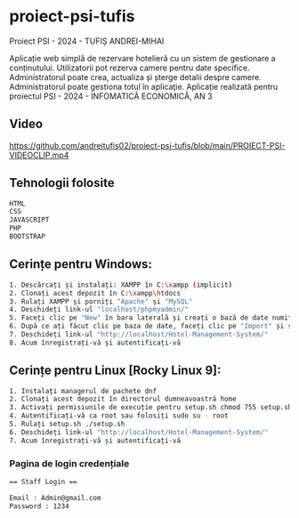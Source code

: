# proiect-psi-tufis
Proiect PSI - 2024 - TUFIȘ ANDREI-MIHAI

Aplicație web simplă de rezervare hotelieră cu un sistem de gestionare a conținutului. Utilizatorii pot rezerva camere pentru date specifice. Administratorul poate crea, actualiza și șterge detalii despre camere. Administratorul poate gestiona totul în aplicație. Aplicație realizată pentru proiectul PSI - 2024 - INFOMATICĂ ECONOMICĂ, AN 3

## Video
<!--<a href="https://youtu.be/1D5VmlHG4bQ">Apasă aici-..</a>-->
https://github.com/andreitufis02/proiect-psi-tufis/blob/main/PROIECT-PSI-VIDEOCLIP.mp4

## Tehnologii folosite

```sh
HTML
CSS
JAVASCRIPT
PHP
BOOTSTRAP 
```

## Cerințe pentru Windows:

```sh
1. Descărcați și instalați: XAMPP în C:\xampp (implicit)
2. Clonați acest depozit în C:\xampp\htdocs
3. Rulați XAMPP și porniți "Apache" și "MySQL"
4. Deschideți link-ul "localhost/phpmyadmin/"
5. Faceți clic pe "New" în bara laterală și creați o bază de date numită "proiect-psi"
6. După ce ați făcut clic pe baza de date, faceți clic pe "Import" și selectați fișierul "proiectpsi.sql"
7. Deschideți link-ul "http://localhost/Hotel-Management-System/"
8. Acum înregistrați-vă și autentificați-vă
```

## Cerințe pentru Linux [Rocky Linux 9]:

```sh
1. Instalați managerul de pachete dnf
2. Clonați acest depozit în directorul dumneavoastră home
3. Activați permisiunile de execuție pentru setup.sh chmod 755 setup.sh
4. Autentificați-vă ca root sau folosiți sudo su - root
5. Rulați setup.sh ./setup.sh
6. Deschideți link-ul "http://localhost/Hotel-Management-System/"
7. Acum înregistrați-vă și autentificați-vă
```


### Pagina de login credențiale

```sh
== Staff Login ==

Email : Admin@gmail.com
Password : 1234
```
